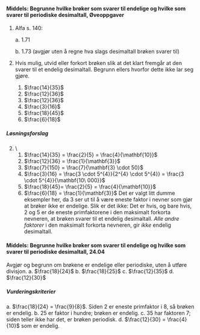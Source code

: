 #### Middels: Begrunne hvilke brøker som svarer til endelige og hvilke som svarer til periodiske desimaltall,  Øveoppgaver

1. Alfa s. 140:

   a. 1.71

   b. 1.73 (avgjør uten å regne hva slags desimaltall brøken svarer
   til)

2. Hvis mulig, utvid eller forkort brøken slik at det klart fremgår at
den svarer til et endelig desimaltall. Begrunn ellers hvorfor dette ikke lar seg gjøre.
   1. $\frac{14}{35}$
   2. $\frac{12}{36}$
   3. $\frac{12}{36}$
   4. $\frac{3}{16}$
   5. $\frac{18}{45}$
   6. $\frac{6}{18}$

##### Løsningsforslag

2. \
   1. $\frac{14}{35}  = \frac{2}{5} = \frac{4}{\mathbf{10}}$
   2. $\frac{12}{36} = \frac{1}{\mathbf{3}}$
   3. $\frac{7}{150} = \frac{7}{\mathbf{3} \cdot 50}$
   4. $\frac{3}{16} = \frac{3 \cdot 5^{4}}{2^{4} \cdot 5^{4}} = \frac{3 \cdot 5^{4}}{\mathbf{10\ 000}}$
   5. $\frac{18}{45}= \frac{2}{5} = \frac{4}{\mathbf{10}}$
   6. $\frac{6}{18} = \frac{1}{\mathbf{3}}$
Det er valgt litt dumme eksempler her, da 3 ser ut til å være
eneste faktor i nevner som gjør at brøker ikke er endelige. Slik er det
ikke: Det er hvis, og bare hvis, 2 og 5 er de eneste primfaktorene i den
maksimalt forkorta nevneren, at brøken svarer til et endelig
desimaltall. _Alle andre faktorer_ i den maksimalt forkorta nevneren,
gir _ikke_ endelig desimaltall.

#### Middels: Begrunne hvilke brøker som svarer til endelige og hvilke som svarer til periodiske desimaltall,  24.04

Avgjør og begrunn om brøkene er endelige eller periodiske, uten å utføre divisjon.
a. $\frac{18}{24}$
b. $\frac{18}{25}$
c. $\frac{12}{35}$
d. $\frac{12}{30}$

##### Vurderingskriterier

a. $\frac{18}{24} = \frac{9}{8}$. Siden 2 er eneste primfaktor i 8, så brøken er endelig.
b. 25 er faktor i hundre; brøken er endelig.
c. 35 har faktoren 7; siden teller ikke har det, er brøken periodisk.
d. $\frac{12}{30} = \frac{4}{10}$ som er endelig.

